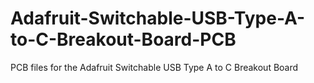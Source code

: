 # Adafruit-Switchable-USB-Type-A-to-C-Breakout-Board-PCB
PCB files for the Adafruit Switchable USB Type A to C Breakout Board
